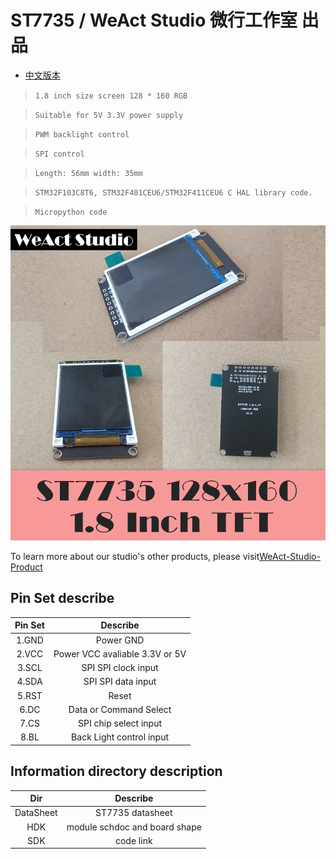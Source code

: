 # ST7735 / WeAct Studio 微行工作室 出品

* [中文版本](./README-zh.md)

> `1.8 inch size screen 128 * 160 RGB`

> `Suitable for 5V 3.3V power supply`

>`PWM backlight control`

> `SPI control`

> `Length: 56mm width: 35mm`

> `STM32F103C8T6, STM32F401CEU6/STM32F411CEU6 C HAL library code.`

> `Micropython code`

!["WeAct ST7735"](./Images/WeAct-ST7735.png)

To learn more about our studio's other products, please visit[WeAct-Studio-Product](https://github.com/WeActTC/WeAct-ST7735.git)

## Pin Set describe

|Pin Set|Describe|
| :--:|:--:|
|1.GND| Power GND|
|2.VCC| Power VCC avaliable 3.3V or 5V|
|3.SCL| SPI SPI clock input|
|4.SDA| SPI SPI data input|
|5.RST| Reset|
|6.DC| Data or Command Select|
|7.CS| SPI chip select input|
|8.BL| Back Light control input|

## Information directory description

|Dir|Describe|
| :--:|:--:|
|DataSheet| ST7735 datasheet|
|HDK| module schdoc and board shape|
|SDK| code link|
